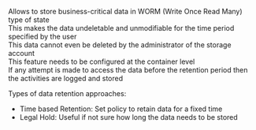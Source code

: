 Allows to store business-critical data in WORM (Write Once Read Many) type of state  
This makes the data undeletable and unmodifiable for the time period specified by the user  
This data cannot even be deleted by the administrator of the storage account  
This feature needs to be configured at the container level  
If any attempt is made to access the data before the retention period then the activities are logged and stored

Types of data retention approaches:
* Time based Retention: Set policy to retain data for a fixed time
* Legal Hold: Useful if not sure how long the data needs to be stored
